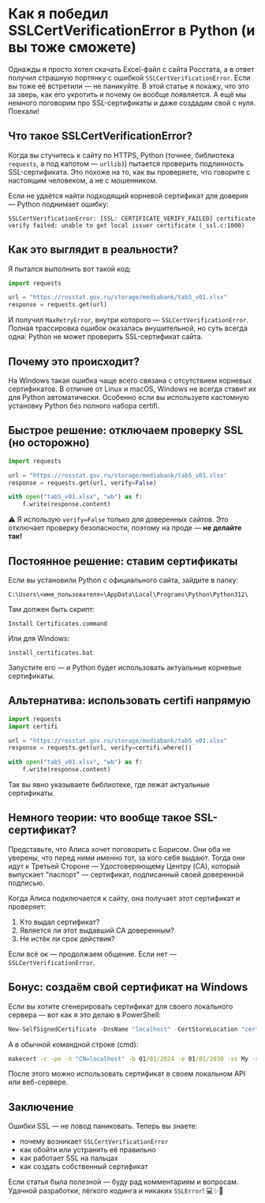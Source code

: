 # Как я победил SSLCertVerificationError в Python (и вы тоже сможете)

Однажды я просто хотел скачать Excel-файл с сайта Росстата, а в ответ получил страшную портянку с ошибкой `SSLCertVerificationError`. Если вы тоже её встретили — не паникуйте. В этой статье я покажу, что это за зверь, как его укротить и почему он вообще появляется. А ещё мы немного поговорим про SSL-сертификаты и даже создадим свой с нуля. Поехали!

## Что такое SSLCertVerificationError?

Когда вы стучитесь к сайту по HTTPS, Python (точнее, библиотека `requests`, а под капотом — `urllib3`) пытается проверить подлинность SSL-сертификата. Это похоже на то, как вы проверяете, что говорите с настоящим человеком, а не с мошенником.

Если не удаётся найти подходящий корневой сертификат для доверия — Python поднимает ошибку:

```
SSLCertVerificationError: [SSL: CERTIFICATE_VERIFY_FAILED] certificate verify failed: unable to get local issuer certificate (_ssl.c:1000)
```

## Как это выглядит в реальности?

Я пытался выполнить вот такой код:

```python
import requests

url = "https://rosstat.gov.ru/storage/mediabank/tab5_v01.xlsx"
response = requests.get(url)
```

И получил `MaxRetryError`, внутри которого — `SSLCertVerificationError`. Полная трассировка ошибок оказалась внушительной, но суть всегда одна: Python не может проверить SSL-сертификат сайта.

## Почему это происходит?

На Windows такая ошибка чаще всего связана с отсутствием корневых сертификатов. В отличие от Linux и macOS, Windows не всегда ставит их для Python автоматически. Особенно если вы используете кастомную установку Python без полного набора certifi.

## Быстрое решение: отключаем проверку SSL (но осторожно)

```python
import requests

url = "https://rosstat.gov.ru/storage/mediabank/tab5_v01.xlsx"
response = requests.get(url, verify=False)

with open("tab5_v01.xlsx", "wb") as f:
    f.write(response.content)
```

⚠️ Я использую `verify=False` только для доверенных сайтов. Это отключает проверку безопасности, поэтому на проде — **не делайте так!**

## Постоянное решение: ставим сертификаты

Если вы установили Python с официального сайта, зайдите в папку:

```
C:\Users\<имя_пользователя>\AppData\Local\Programs\Python\Python312\
```

Там должен быть скрипт:

```
Install Certificates.command
```

Или для Windows:

```
install_certificates.bat
```

Запустите его — и Python будет использовать актуальные корневые сертификаты.

## Альтернатива: использовать certifi напрямую

```python
import requests
import certifi

url = "https://rosstat.gov.ru/storage/mediabank/tab5_v01.xlsx"
response = requests.get(url, verify=certifi.where())

with open("tab5_v01.xlsx", "wb") as f:
    f.write(response.content)
```

Так вы явно указываете библиотеке, где лежат актуальные сертификаты.

## Немного теории: что вообще такое SSL-сертификат?

Представьте, что Алиса хочет поговорить с Борисом. Они оба не уверены, что перед ними именно тот, за кого себя выдают. Тогда они идут к Третьей Стороне — Удостоверяющему Центру (CA), который выпускает "паспорт" — сертификат, подписанный своей доверенной подписью.

Когда Алиса подключается к сайту, она получает этот сертификат и проверяет:

1. Кто выдал сертификат?
2. Является ли этот выдавший CA доверенным?
3. Не истёк ли срок действия?

Если всё ок — продолжаем общение. Если нет — `SSLCertVerificationError`.

## Бонус: создаём свой сертификат на Windows

Если вы хотите сгенерировать сертификат для своего локального сервера — вот как я это делаю в PowerShell:

```powershell
New-SelfSignedCertificate -DnsName "localhost" -CertStoreLocation "cert:\LocalMachine\My"
```

А в обычной командной строке (cmd):

```cmd
makecert -r -pe -n "CN=localhost" -b 01/01/2024 -e 01/01/2030 -ss My -sr LocalMachine
```

После этого можно использовать сертификат в своем локальном API или веб-сервере.

## Заключение

Ошибки SSL — не повод паниковать. Теперь вы знаете:

- почему возникает `SSLCertVerificationError`
- как обойти или устранить её правильно
- как работает SSL на пальцах
- как создать собственный сертификат

Если статья была полезной — буду рад комментариям и вопросам. Удачной разработки, лёгкого кодинга и никаких `SSLError`! 💻✨🐍

